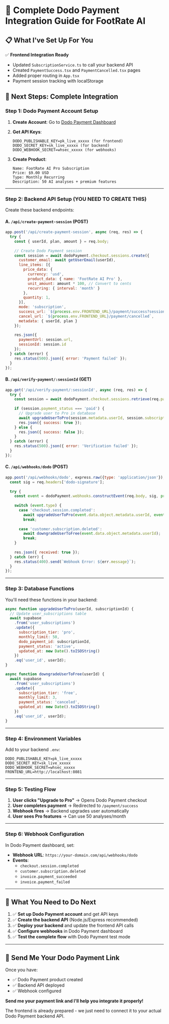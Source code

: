 # 🎯 Complete Dodo Payment Integration Guide for FootRate AI

## 📋 **What I've Set Up For You**

✅ **Frontend Integration Ready**
- Updated `SubscriptionService.ts` to call your backend API
- Created `PaymentSuccess.tsx` and `PaymentCancelled.tsx` pages  
- Added proper routing in `App.tsx`
- Payment session tracking with localStorage

## 🚀 **Next Steps: Complete Integration**

### **Step 1: Dodo Payment Account Setup**

1. **Create Account**: Go to [Dodo Payment Dashboard](https://dodopayments.com)
2. **Get API Keys**:
   ```
   DODO_PUBLISHABLE_KEY=pk_live_xxxxx (for frontend)
   DODO_SECRET_KEY=sk_live_xxxxx (for backend)
   DODO_WEBHOOK_SECRET=whsec_xxxxx (for webhooks)
   ```

3. **Create Product**:
   ```
   Name: FootRate AI Pro Subscription
   Price: $9.00 USD
   Type: Monthly Recurring
   Description: 50 AI analyses + premium features
   ```

---

### **Step 2: Backend API Setup (YOU NEED TO CREATE THIS)**

Create these backend endpoints:

#### **A. `/api/create-payment-session` (POST)**
```javascript
app.post('/api/create-payment-session', async (req, res) => {
  try {
    const { userId, plan, amount } = req.body;
    
    // Create Dodo Payment session
    const session = await dodoPayment.checkout.sessions.create({
      customer_email: await getUserEmail(userId),
      line_items: [{
        price_data: {
          currency: 'usd',
          product_data: { name: 'FootRate AI Pro' },
          unit_amount: amount * 100, // Convert to cents
          recurring: { interval: 'month' }
        },
        quantity: 1,
      }],
      mode: 'subscription',
      success_url: `${process.env.FRONTEND_URL}/payment/success?session_id={CHECKOUT_SESSION_ID}`,
      cancel_url: `${process.env.FRONTEND_URL}/payment/cancelled`,
      metadata: { userId, plan }
    });
    
    res.json({ 
      paymentUrl: session.url,
      sessionId: session.id 
    });
  } catch (error) {
    res.status(500).json({ error: 'Payment failed' });
  }
});
```

#### **B. `/api/verify-payment/:sessionId` (GET)**
```javascript
app.get('/api/verify-payment/:sessionId', async (req, res) => {
  try {
    const session = await dodoPayment.checkout.sessions.retrieve(req.params.sessionId);
    
    if (session.payment_status === 'paid') {
      // Upgrade user to Pro in database
      await upgradeUserToPro(session.metadata.userId, session.subscription);
      res.json({ success: true });
    } else {
      res.json({ success: false });
    }
  } catch (error) {
    res.status(500).json({ error: 'Verification failed' });
  }
});
```

#### **C. `/api/webhooks/dodo` (POST)**
```javascript
app.post('/api/webhooks/dodo', express.raw({type: 'application/json'}), async (req, res) => {
  const sig = req.headers['dodo-signature'];
  
  try {
    const event = dodoPayment.webhooks.constructEvent(req.body, sig, process.env.DODO_WEBHOOK_SECRET);
    
    switch (event.type) {
      case 'checkout.session.completed':
        await upgradeUserToPro(event.data.object.metadata.userId, event.data.object.subscription);
        break;
        
      case 'customer.subscription.deleted':
        await downgradeUserToFree(event.data.object.metadata.userId);
        break;
    }
    
    res.json({ received: true });
  } catch (err) {
    res.status(400).send(`Webhook Error: ${err.message}`);
  }
});
```

---

### **Step 3: Database Functions**

You'll need these functions in your backend:

```javascript
async function upgradeUserToPro(userId, subscriptionId) {
  // Update user_subscriptions table
  await supabase
    .from('user_subscriptions')
    .update({
      subscription_tier: 'pro',
      monthly_limit: 50,
      dodo_payment_id: subscriptionId,
      payment_status: 'active',
      updated_at: new Date().toISOString()
    })
    .eq('user_id', userId);
}

async function downgradeUserToFree(userId) {
  await supabase
    .from('user_subscriptions')
    .update({
      subscription_tier: 'free',
      monthly_limit: 3,
      payment_status: 'canceled',
      updated_at: new Date().toISOString()
    })
    .eq('user_id', userId);
}
```

---

### **Step 4: Environment Variables**

Add to your backend `.env`:
```env
DODO_PUBLISHABLE_KEY=pk_live_xxxxx
DODO_SECRET_KEY=sk_live_xxxxx
DODO_WEBHOOK_SECRET=whsec_xxxxx
FRONTEND_URL=http://localhost:8081
```

---

### **Step 5: Testing Flow**

1. **User clicks "Upgrade to Pro"** → Opens Dodo Payment checkout
2. **User completes payment** → Redirected to `/payment/success`
3. **Webhook fires** → Backend upgrades user automatically
4. **User sees Pro features** → Can use 50 analyses/month

---

### **Step 6: Webhook Configuration**

In Dodo Payment dashboard, set:
- **Webhook URL**: `https://your-domain.com/api/webhooks/dodo`
- **Events**: 
  - `checkout.session.completed`
  - `customer.subscription.deleted`
  - `invoice.payment_succeeded`
  - `invoice.payment_failed`

---

## 🎯 **What You Need to Do Next**

1. ✅ **Set up Dodo Payment account** and get API keys
2. ✅ **Create the backend API** (Node.js/Express recommended)
3. ✅ **Deploy your backend** and update the frontend API calls
4. ✅ **Configure webhooks** in Dodo Payment dashboard
5. ✅ **Test the complete flow** with Dodo Payment test mode

---

## 📝 **Send Me Your Dodo Payment Link**

Once you have:
- ✅ Dodo Payment product created
- ✅ Backend API deployed  
- ✅ Webhook configured

**Send me your payment link and I'll help you integrate it properly!**

The frontend is already prepared - we just need to connect it to your actual Dodo Payment backend API.
